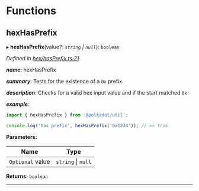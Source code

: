 

# Functions

<a id="hexhasprefix"></a>

##  hexHasPrefix

▸ **hexHasPrefix**(value?: *`string` \| `null`*): `boolean`

*Defined in [hex/hasPrefix.ts:21](https://github.com/polkadot-js/common/blob/d1498d3/packages/util/src/hex/hasPrefix.ts#L21)*

*__name__*: hexHasPrefix

*__summary__*: Tests for the existence of a `0x` prefix.

*__description__*: Checks for a valid hex input value and if the start matched `0x`

*__example__*:   

```javascript
import { hexHasPrefix } from '@polkadot/util';

console.log('has prefix', hexHasPrefix('0x1234')); // => true
```

**Parameters:**

| Name | Type |
| ------ | ------ |
| `Optional` value | `string` \| `null` |

**Returns:** `boolean`

___

